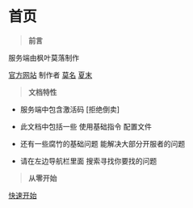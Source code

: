 # 首页
</p>

> **前言**

服务端由枫叶莫落制作

[官方网站](https://www.fyml.vip) 制作者 [莫名](https://tool.gljlw.com/qq/?qq=1211576392) [夏末](https://tool.gljlw.com/qq/?qq=2909759230)

> **文档特性**

- 服务端中包含激活码 [拒绝倒卖]

- 此文档中包括一些 使用基础指令 配置文件

- 还有一些腐竹的基础问题 能解决大部分开服者的问题

- 请在左边导航栏里面 搜索寻找你要找的问题



> **从零开始**

[快速开始](jibenxinxi)

